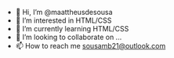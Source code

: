 - 👋 Hi, I’m @maattheusdesousa
- 👀 I’m interested in HTML/CSS
- 🌱 I’m currently learning HTML/CSS
- 💞️ I’m looking to collaborate on ...
- 📫 How to reach me sousamb21@outlook.com

<!---
maattheusdesousa/maattheusdesousa is a ✨ special ✨ repository because its `README.md` (this file) appears on your GitHub profile.
You can click the Preview link to take a look at your changes.
--->
